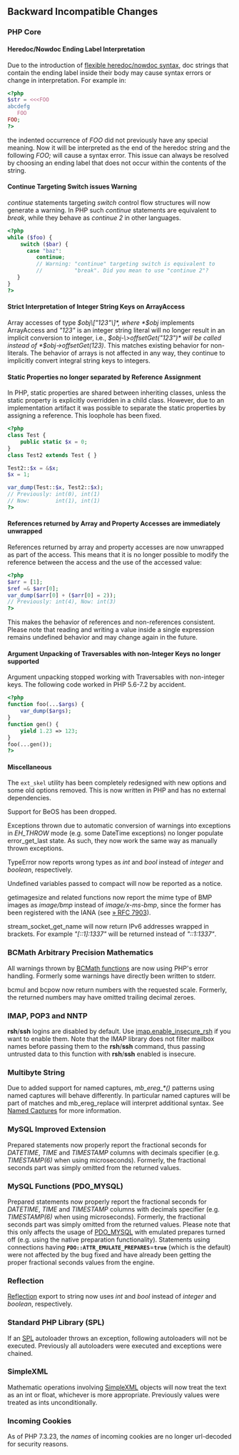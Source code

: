 Backward Incompatible Changes
-----------------------------

### PHP Core

#### Heredoc/Nowdoc Ending Label Interpretation

Due to the introduction of
<a href="/migration73/new-features.html#migration73.new-features.core.heredoc" class="link">flexible heredoc/nowdoc syntax</a>,
doc strings that contain the ending label inside their body may cause
syntax errors or change in interpretation. For example in:

``` php
<?php
$str = <<<FOO
abcdefg
   FOO
FOO;
?>
```

the indented occurrence of *FOO* did not previously have any special
meaning. Now it will be interpreted as the end of the heredoc string and
the following *FOO;* will cause a syntax error. This issue can always be
resolved by choosing an ending label that does not occur within the
contents of the string.

#### Continue Targeting Switch issues Warning

*continue* statements targeting *switch* control flow structures will
now generate a warning. In PHP such *continue* statements are equivalent
to *break*, while they behave as *continue 2* in other languages.

``` php
<?php
while ($foo) {
    switch ($bar) {
      case "baz":
         continue;
         // Warning: "continue" targeting switch is equivalent to
         //          "break". Did you mean to use "continue 2"?
   }
}
?>
```

#### Strict Interpretation of Integer String Keys on ArrayAccess

Array accesses of type *$obj\["123"\]*, where *$obj* implements <span
class="classname">ArrayAccess</span> and *"123"* is an integer <span
class="type">string</span> literal will no longer result in an implicit
conversion to integer, i.e., *$obj-\>offsetGet("123")* will be called
instead of *$obj-\>offsetGet(123)*. This matches existing behavior for
non-literals. The behavior of arrays is not affected in any way, they
continue to implicitly convert integral string keys to integers.

#### Static Properties no longer separated by Reference Assignment

In PHP, static properties are shared between inheriting classes, unless
the static property is explicitly overridden in a child class. However,
due to an implementation artifact it was possible to separate the static
properties by assigning a reference. This loophole has been fixed.

``` php
<?php
class Test {
    public static $x = 0;
}
class Test2 extends Test { }

Test2::$x = &$x;
$x = 1;

var_dump(Test::$x, Test2::$x);
// Previously: int(0), int(1)
// Now:        int(1), int(1)
?>
```

#### References returned by Array and Property Accesses are immediately unwrapped

References returned by array and property accesses are now unwrapped as
part of the access. This means that it is no longer possible to modify
the reference between the access and the use of the accessed value:

``` php
<?php
$arr = [1];
$ref =& $arr[0];
var_dump($arr[0] + ($arr[0] = 2));
// Previously: int(4), Now: int(3)
?>
```

This makes the behavior of references and non-references consistent.
Please note that reading and writing a value inside a single expression
remains undefined behavior and may change again in the future.

#### Argument Unpacking of Traversables with non-Integer Keys no longer supported

Argument unpacking stopped working with <span
class="classname">Traversable</span>s with non-integer keys. The
following code worked in PHP 5.6-7.2 by accident.

``` php
<?php
function foo(...$args) {
    var_dump($args);
}
function gen() {
    yield 1.23 => 123;
}
foo(...gen());
?>
```

#### Miscellaneous

The `ext_skel` utility has been completely redesigned with new options
and some old options removed. This is now written in PHP and has no
external dependencies.

Support for BeOS has been dropped.

Exceptions thrown due to automatic conversion of warnings into
exceptions in *EH\_THROW* mode (e.g. some <span
class="classname">DateTime</span> exceptions) no longer populate <span
class="function">error\_get\_last</span> state. As such, they now work
the same way as manually thrown exceptions.

<span class="classname">TypeError</span> now reports wrong types as
*int* and *bool* instead of *integer* and *boolean*, respectively.

Undefined variables passed to <span class="function">compact</span> will
now be reported as a notice.

<span class="function">getimagesize</span> and related functions now
report the mime type of BMP images as *image/bmp* instead of
*image/x-ms-bmp*, since the former has been registered with the IANA
(see
<a href="http://www.faqs.org/rfcs/rfc7903" class="link external">» RFC 7903</a>).

<span class="function">stream\_socket\_get\_name</span> will now return
IPv6 addresses wrapped in brackets. For example *"\[::1\]:1337"* will be
returned instead of *"::1:1337"*.

### BCMath Arbitrary Precision Mathematics

All warnings thrown by
<a href="/ref/bc.html" class="link">BCMath functions</a> are now using
PHP's error handling. Formerly some warnings have directly been written
to stderr.

<span class="function">bcmul</span> and <span
class="function">bcpow</span> now return numbers with the requested
scale. Formerly, the returned numbers may have omitted trailing decimal
zeroes.

### IMAP, POP3 and NNTP

**rsh**/**ssh** logins are disabled by default. Use
<a href="/imap/setup.html#" class="link">imap.enable_insecure_rsh</a> if
you want to enable them. Note that the IMAP library does not filter
mailbox names before passing them to the **rsh**/**ssh** command, thus
passing untrusted data to this function with **rsh**/**ssh** enabled is
insecure.

### Multibyte String

Due to added support for named captures, *mb\_ereg\_\*()* patterns using
named captures will behave differently. In particular named captures
will be part of matches and <span
class="function">mb\_ereg\_replace</span> will interpret additional
syntax. See
<a href="/migration73/new-features.html#migration73.new-features.mbstring.named-captures" class="link">Named Captures</a>
for more information.

### MySQL Improved Extension

Prepared statements now properly report the fractional seconds for
*DATETIME*, *TIME* and *TIMESTAMP* columns with decimals specifier (e.g.
*TIMESTAMP(6)* when using microseconds). Formerly, the fractional
seconds part was simply omitted from the returned values.

### MySQL Functions (PDO\_MYSQL)

Prepared statements now properly report the fractional seconds for
*DATETIME*, *TIME* and *TIMESTAMP* columns with decimals specifier (e.g.
*TIMESTAMP(6)* when using microseconds). Formerly, the fractional
seconds part was simply omitted from the returned values. Please note
that this only affects the usage of
<a href="/book/pdo.html#MySQL%20(PDO)" class="link">PDO_MYSQL</a> with
emulated prepares turned off (e.g. using the native preparation
functionality). Statements using connections having
**`PDO::ATTR_EMULATE_PREPARES`**=**`true`** (which is the default) were
not affected by the bug fixed and have already been getting the proper
fractional seconds values from the engine.

### Reflection

<a href="/book/reflection.html" class="link">Reflection</a> export to
string now uses *int* and *bool* instead of *integer* and *boolean*,
respectively.

### Standard PHP Library (SPL)

If an <a href="/book/spl.html" class="link">SPL</a> autoloader throws an
exception, following autoloaders will not be executed. Previously all
autoloaders were executed and exceptions were chained.

### SimpleXML

Mathematic operations involving
<a href="/book/simplexml.html" class="link">SimpleXML</a> objects will
now treat the text as an <span class="type">int</span> or <span
class="type">float</span>, whichever is more appropriate. Previously
values were treated as <span class="type">int</span>s unconditionally.

### Incoming Cookies

As of PHP 7.3.23, the *names* of incoming cookies are no longer
url-decoded for security reasons.
